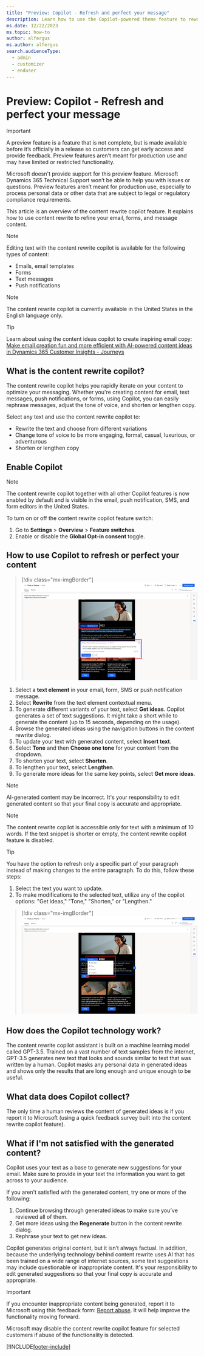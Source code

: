 ```yaml
---
title: "Preview: Copilot - Refresh and perfect your message"
description: Learn how to use the Copilot-powered theme feature to rewrite your messages in Dynamics 365 Customer Insights - Journeys.
ms.date: 12/22/2023
ms.topic: how-to
author: alfergus
ms.author: alfergus
search.audienceType: 
  - admin
  - customizer
  - enduser
---
```


# Preview: Copilot - Refresh and perfect your message


> [!IMPORTANT]
> A preview feature is a feature that is not complete, but is made available before it’s officially in a release so customers can get early access and provide feedback. Preview features aren’t meant for production use and may have limited or restricted functionality.
> 
> Microsoft doesn't provide support for this preview feature. Microsoft Dynamics 365 Technical Support won’t be able to help you with issues or questions. Preview features aren’t meant for production use, especially to process personal data or other data that are subject to legal or regulatory compliance requirements.

This article is an overview of the content rewrite copilot feature. It explains how to use content rewrite to refine your email, forms, and message content.

> [!NOTE]
> Editing text with the content rewrite copilot is available for the following types of content:
> - Emails, email templates
> - Forms
> - Text messages
> - Push notifications

> [!NOTE]
> The content rewrite copilot is currently available in the United States in the English language only.

> [!Tip]
> Learn about using the content ideas copilot to create inspiring email copy: [Make email creation fun and more efficient with AI-powered content ideas in Dynamics 365 Customer Insights - Journeys](https://cloudblogs.microsoft.com/dynamics365/it/2022/11/30/engage-your-customers-faster-with-ai-powered-marketing-email-content/)

## What is the content rewrite copilot?

The content rewrite copilot helps you rapidly iterate on your content to optimize your messaging. Whether you're creating content for email, text messages, push notifications, or forms, using Copilot, you can easily rephrase messages, adjust the tone of voice, and shorten or lengthen copy.

Select any text and use the content rewrite copilot to:
- Rewrite the text and choose from different variations
- Change tone of voice to be more engaging, formal, casual, luxurious, or adventurous  
- Shorten or lengthen copy

## Enable Copilot

> [!NOTE]
> The content rewrite copilot together with all other Copilot features is now enabled by default and is visible in the email, push notification, SMS, and form editors in the United States.

To turn on or off the content rewrite copilot feature switch:
1. Go to **Settings** > **Overview** > **Feature switches**.
1. Enable or disable the **Global Opt-in consent** toggle.

## How to use Copilot to refresh or perfect your content

> [!div class="mx-imgBorder"]
> ![Copilot screenshot with tone selection](media/tone-selection-for-copilot.png "Copilot screenshot with tone selection")

1. Select a **text element** in your email, form, SMS or push notification message.
1. Select **Rewrite** from the text element contextual menu.
1. To generate different variants of your text, select **Get ideas**. Copilot generates a set of text suggestions. It might take a short while to generate the content (up to 15 seconds, depending on the usage).
1. Browse the generated ideas using the navigation buttons in the content rewrite dialog.
1. To update your text with generated content, select **Insert text**.
1. Select **Tone** and then **Choose one tone** for your content from the dropdown.
1. To shorten your text, select **Shorten**.
1. To lengthen your text, select **Lengthen**.
1. To generate more ideas for the same key points, select **Get more ideas**.

> [!NOTE]
> AI-generated content may be incorrect. It's your responsibility to edit generated content so that your final copy is accurate and appropriate.

> [!NOTE]
> The content rewrite copilot is accessible only for text with a minimum of 10 words. If the text snippet is shorter or empty, the content rewrite copilot feature is disabled.

> [!Tip]
> You have the option to refresh only a specific part of your paragraph instead of making changes to the entire paragraph. To do this, follow these steps:
> 1. Select the text you want to update.
> 1. To make modifications to the selected text, utilize any of the copilot options: "Get ideas," "Tone," "Shorten," or "Lengthen."

> [!div class="mx-imgBorder"]
> ![Copilot screenshot with selected editable text facility](media/selected-editable-text-facility.png "Copilot screenshot with selected editable text facility")

## How does the Copilot technology work?

The content rewrite copilot assistant is built on a machine learning model called GPT-3.5. Trained on a vast number of text samples from the internet, GPT-3.5 generates new text that looks and sounds similar to text that was written by a human. Copilot masks any personal data in generated ideas and shows only the results that are long enough and unique enough to be useful.

## What data does Copilot collect?

The only time a human reviews the content of generated ideas is if you report it to Microsoft (using a quick feedback survey built into the content rewrite copilot feature).

## What if I'm not satisfied with the generated content?

Copilot uses your text as a base to generate new suggestions for your email. Make sure to provide in your text the information you want to get across to your audience.
 
If you aren't satisfied with the generated content, try one or more of the following:
1. Continue browsing through generated ideas to make sure you’ve reviewed all of them.
1. Get more ideas using the **Regenerate** button in the content rewrite dialog.
1. Rephrase your text to get new ideas.

Copilot generates original content, but it isn’t always factual. In addition, because the underlying technology behind content rewrite uses AI that has been trained on a wide range of internet sources, some text suggestions may include questionable or inappropriate content. It's your responsibility to edit generated suggestions so that your final copy is accurate and appropriate.

> [!IMPORTANT]
> If you encounter inappropriate content being generated, report it to Microsoft using this feedback form: [Report abuse](https://msrc.microsoft.com/report/abuse?ThreatType=URL&IncidentType=Responsible%20AI&SourceUrl=https://dynamics.microsoft.com/marketing/overview/). It will help improve the functionality moving forward.
>
> Microsoft may disable the content rewrite copilot feature for selected customers if abuse of the functionality is detected.

[!INCLUDE[footer-include](./includes/footer-banner.md)]
